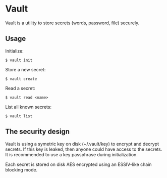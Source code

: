 Vault
=====

Vault is a utility to store secrets (words, password, file) securely.

Usage
-----

Initialize:

    $ vault init

Store a new secret:

    $ vault create

Read a secret:

    $ vault read <name>

List all known secrets:

    $ vault list

The security design
-------------------

Vault is using a symetric key on disk (~/.vault/key) to encrypt and decrypt secrets.
If this key is leaked, then anyone could have access to the secrets. It is recommended
to use a key passphrase during initialization.

Each secret is stored on disk AES encrypted using an ESSIV-like chain blocking mode.
